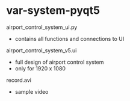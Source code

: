 # var-system-pyqt5

airport_control_system_ui.py
- contains all functions and connections to UI


airport_control_system_v5.ui
- full design of airport control system
- only for 1920 x 1080

record.avi
- sample video
